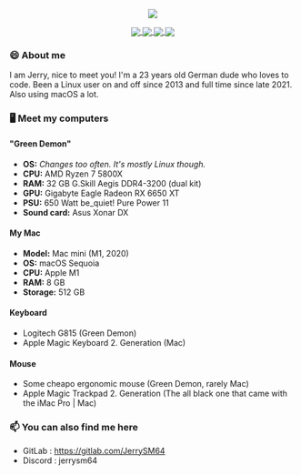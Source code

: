 <!--
**JerrySM64/JerrySM64** is a ✨ _special_ ✨ repository because its `README.md` (this file) appears on your GitHub profile.

Here are some ideas to get you started:

- 🔭 I’m currently working on ...
- 🌱 I’m currently learning ...
- 👯 I’m looking to collaborate on ...
- 🤔 I’m looking for help with ...
- 💬 Ask me about ...
- 📫 How to reach me: ...
- 😄 Pronouns: ...
- ⚡ Fun fact: ...
-->
<p align="center"><a href="https://github.com/anuraghazra/github-readme-stats">
  <img align="center" src="https://github-readme-stats.vercel.app/api?username=jerrysm64&show_icons=true&theme=chartreuse-dark" />
</a></p>

<p align="center"><a href="https://github.com/JerrySM64/Qtile-Debian">
  <img align="center" src="https://github-readme-stats.vercel.app/api/pin/?username=jerrysm64&repo=Qtile-Debian&show_icons=true&theme=chartreuse-dark&locale=de" />
</a>
<a href="https://github.com/jerrysm64/xwayland-video-bridge-quick-setup">
  <img align="center" src="https://github-readme-stats.vercel.app/api/pin/?username=jerrysm64&repo=xwayland-video-bridge-quick-setup&show_icons=true&theme=chartreuse-dark&locale=de" />
</a>
<a href="https://github.com/JerrySM64/macOS-DE">
  <img align="center" src="https://github-readme-stats.vercel.app/api/pin/?username=jerrysm64&repo=macOS-DE&show_icons=true&theme=chartreuse-dark&locale=de" />
</a>
<a href="https://github.com/JerrySM64/NeoSplit">
  <img align="center" src="https://github-readme-stats.vercel.app/api/pin/?username=jerrysm64&repo=NeoSplit&show_icons=true&theme=chartreuse-dark&locale=de" />
</a></p>

### 😄 About me
I am Jerry, nice to meet you! I'm a 23 years old German dude who loves to code. Been a Linux user on and off since 2013 and full time since late 2021. Also using macOS a lot.

### 🖥️ Meet my computers 
#### "Green Demon"
- **OS:** *Changes too often. It's mostly Linux though.*
- **CPU:** AMD Ryzen 7 5800X
- **RAM:** 32 GB G.Skill Aegis DDR4-3200 (dual kit)
- **GPU:** Gigabyte Eagle Radeon RX 6650 XT
- **PSU:** 650 Watt be_quiet! Pure Power 11
- **Sound card:** Asus Xonar DX

#### My Mac
- **Model:** Mac mini (M1, 2020)
- **OS:** macOS Sequoia
- **CPU:** Apple M1
- **RAM:** 8 GB
- **Storage:** 512 GB

#### Keyboard
- Logitech G815 (Green Demon)
- Apple Magic Keyboard 2. Generation (Mac)

#### Mouse
- Some cheapo ergonomic mouse (Green Demon, rarely Mac)
- Apple Magic Trackpad 2. Generation (The all black one that came with the iMac Pro | Mac)


### 📫 You can also find me here
- GitLab     : <https://gitlab.com/JerrySM64>
- Discord    : jerrysm64
